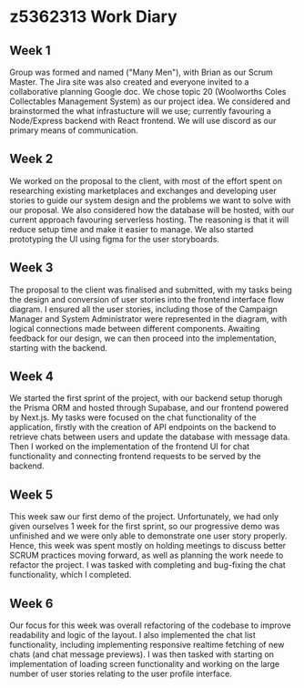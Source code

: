 # z5362313 Work Diary

## Week 1
Group was formed and named ("Many Men"), with Brian as our Scrum Master. The Jira site was also created and everyone invited to a collaborative planning Google doc. We chose topic 20 (Woolworths Coles Collectables Management System) as our project idea. We considered and brainstormed the what infrastucture will we use; currently favouring a Node/Express backend with React frontend. We will use discord as our primary means of communication.

## Week 2
We worked on the proposal to the client, with most of the effort spent on researching existing marketplaces and exchanges and developing user stories to guide our system design and the problems we want to solve with our proposal. We also considered how the database will be hosted, with our current approach favouring serverless hosting. The reasoning is that it will reduce setup time and make it easier to manage. We also started prototyping the UI using figma for the user storyboards.

## Week 3
The proposal to the client was finalised and submitted, with my tasks being the design and conversion of user stories into the frontend interface flow diagram. I ensured all the user stories, including those of the Campaign Manager and System Administrator were represented in the diagram, with logical connections made between different components. Awaiting feedback for our design, we can then proceed into the implementation, starting with the backend.

## Week 4
We started the first sprint of the project, with our backend setup thorugh the Prisma ORM and hosted through Supabase, and our frontend powered by Next.js. My tasks were focused on the chat functionality of the application, firstly with the creation of API endpoints on the backend to retrieve chats between users and update the database with message data. Then I worked on the implementation of the frontend UI for chat functionality and connecting frontend requests to be served by the backend.

## Week 5
This week saw our first demo of the project. Unfortunately, we had only given ourselves 1 week for the first sprint, so our progressive demo was unfinished and we were only able to demonstrate one user story properly. Hence, this week was spent mostly on holding meetings to discuss better SCRUM practices moving forward, as well as planning the work neede to refactor the project. I was tasked with completing and bug-fixing the chat functionality, which I completed.

## Week 6
Our focus for this week was overall refactoring of the codebase to improve readability and logic of the layout. I also implemented the chat list functionality, including implementing responsive realtime fetching of new chats (and chat message previews). I was then tasked with starting on implementation of loading screen functionality and working on the large number of user stories relating to the user profile interface.
